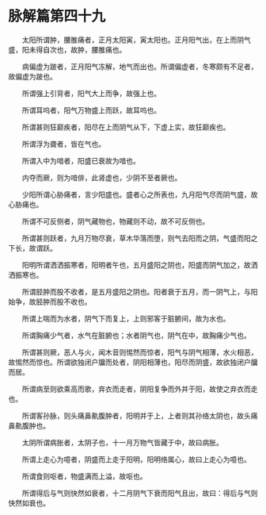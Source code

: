 # 脉解篇第四十九

　　太阳所谓肿，腰脽痛者，正月太阳寅，寅太阳也。正月阳气出，在上而阴气盛，阳未得自次也，故肿，腰脽痛也。

　　病偏虚为跛者，正月阳气冻解，地气而出也。所谓偏虚者，冬寒颇有不足者，故偏虚为跛也。

　　所谓强上引背者，阳气大上而争，故强上也。

　　所谓耳呜者，阳气万物盛上而跃，故耳呜也。

　　所谓甚则狂巅疾者，阳尽在上而阴气从下，下虚上实，故狂巅疾也。

　　所谓浮为聋者，皆在气也。

　　所谓入中为喑者，阳盛已衰故为喑也。

　　内夺而厥，则为喑俳，此肾虚也，少阴不至者厥也。

　　少阳所谓心胁痛者，言少阳盛也。盛者心之所表也，九月阳气尽而阴气盛，故心胁痛也。

　　所谓不可反侧者，阴气藏物也，物藏则不动，故不可反侧也。

　　所谓甚则跃者，九月万物尽衰，草木华落而堕，则气去阳而之阴，气盛而阳之下长，故谓跃。

　　阳明所谓洒洒振寒者，阳明者午也，五月盛阳之阴也，阳盛而阴气加之，故洒洒振寒也。

　　所谓胫肿而股不收者，是五月盛阳之阴也。阳者衰于五月，而一阴气上，与阳始争，故胫肿而股不收也。

　　所谓上喘而为水者，阴气下而复上，上则邪客于脏腑间，故为水也。

　　所谓胸痛少气者，水气在脏腑也；水者阴气也，阴气在中，故胸痛少气也。

　　所谓甚则厥，恶人与火，闻木音则惕然而惊者，阳气与阴气相薄，水火相恶，故惕然而惊也。所谓欲独闭户牖而处者，阴阳相薄也，阳尽而阴盛，故欲独闭户牖而居。

　　所谓病至则欲乘高而歌，弃衣而走者，阴阳复争而外并于阳，故使之弃衣而走也。

　　所谓客孙脉，则头痛鼻鼽腹肿者，阳明并于上，上者则其孙络太阴也，故头痛鼻鼽腹肿也。

　　太阴所谓病胀者，太阴子也，十一月万物气皆藏于中，故曰病胀。

　　所谓上走心为噫者，阴盛而上走于阳明，阳明络属心，故曰上走心为噫也。

　　所谓食则呕者，物盛满而上溢，故呕也。

　　所谓得后与气则快然如衰者，十二月阴气下衰而阳气且出，故曰：得后与气则快然如衰也。
